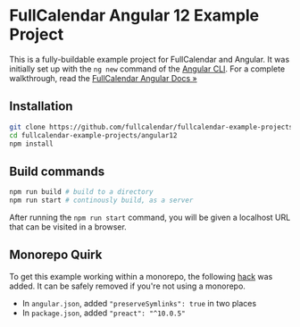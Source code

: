 
# FullCalendar Angular 12 Example Project

This is a fully-buildable example project for FullCalendar and Angular. It was initially set up with the `ng new` command of the [Angular CLI](https://angular.io/cli). For a complete walkthrough, read the [FullCalendar Angular Docs &raquo;](https://fullcalendar.io/docs/angular)

## Installation

```bash
git clone https://github.com/fullcalendar/fullcalendar-example-projects.git
cd fullcalendar-example-projects/angular12
npm install
```

## Build commands

```bash
npm run build # build to a directory
npm run start # continously build, as a server
```

After running the `npm run start` command, you will be given a localhost URL that can be visited in a browser.

## Monorepo Quirk

To get this example working within a monorepo, the following [hack](https://stackoverflow.com/a/54647323/96342) was added. It can be safely removed if you're not using a monorepo.

- In `angular.json`, added `"preserveSymlinks": true` in two places
- In `package.json`, added `"preact": "^10.0.5"`
